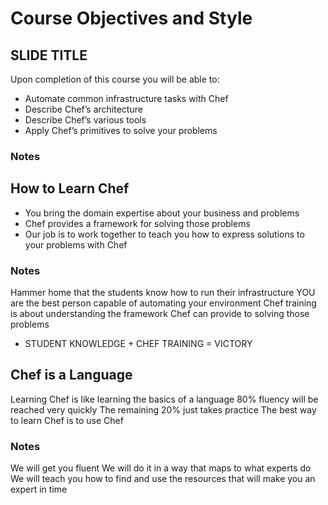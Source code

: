 # Course Objectives and Style

## SLIDE TITLE

Upon completion of this course you will be able to:

* Automate common infrastructure tasks with Chef
* Describe Chef’s architecture
* Describe Chef’s various tools
* Apply Chef’s primitives to solve your problems

### Notes

## How to Learn Chef

* You bring the domain expertise about your business and problems
* Chef provides a framework for solving those problems
* Our job is to work together to teach you how to express solutions to your problems with Chef

### Notes

Hammer home that the students know how to run their infrastructure
YOU are the best person capable of automating your environment
Chef training is about understanding the framework Chef can provide to solving those problems

* STUDENT KNOWLEDGE + CHEF TRAINING = VICTORY

## Chef is a Language

Learning Chef is like learning the basics of a language
80% fluency will be reached very quickly
The remaining 20% just takes practice
The best way to learn Chef is to use Chef

### Notes

We will get you fluent
We will do it in a way that maps to what experts do
We will teach you how to find and use the resources that will make you an expert in time

